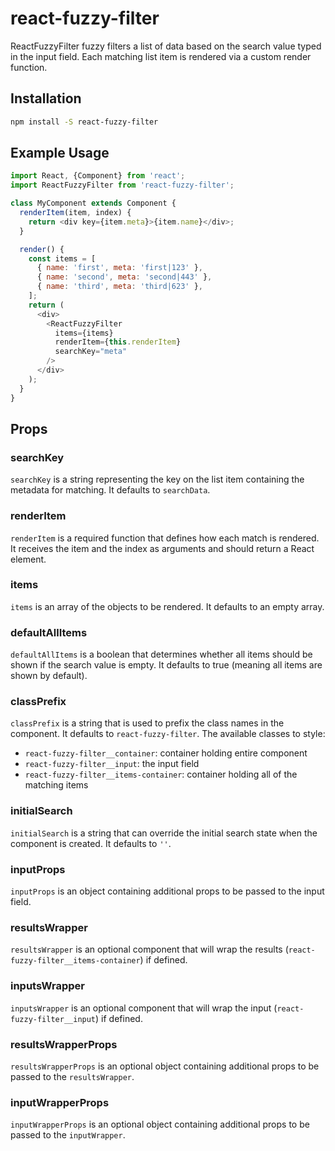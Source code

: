 # react-fuzzy-filter

ReactFuzzyFilter fuzzy filters a list of data based on the search value typed in the input field. Each matching list item is rendered via a custom render function.

## Installation

```sh
npm install -S react-fuzzy-filter
```

## Example Usage

```js
import React, {Component} from 'react';
import ReactFuzzyFilter from 'react-fuzzy-filter';

class MyComponent extends Component {
  renderItem(item, index) {
    return <div key={item.meta}>{item.name}</div>;
  }

  render() {
    const items = [
      { name: 'first', meta: 'first|123' },
      { name: 'second', meta: 'second|443' },
      { name: 'third', meta: 'third|623' },
    ];
    return (
      <div>
        <ReactFuzzyFilter
          items={items}
          renderItem={this.renderItem}
          searchKey="meta"
        />
      </div>
    );
  }
}
```

## Props

### searchKey

`searchKey` is a string representing the key on the list item containing the metadata for matching. It defaults to `searchData`.

### renderItem

`renderItem` is a required function that defines how each match is rendered. It receives the item and the index as arguments and should return a React element.

### items

`items` is an array of the objects to be rendered. It defaults to an empty array.

### defaultAllItems

`defaultAllItems` is a boolean that determines whether all items should be shown if the search value is empty. It defaults to true (meaning all items are shown by default).

### classPrefix

`classPrefix` is a string that is used to prefix the class names in the component. It defaults to `react-fuzzy-filter`. The available classes to style:

- `react-fuzzy-filter__container`: container holding entire component
- `react-fuzzy-filter__input`: the input field
- `react-fuzzy-filter__items-container`: container holding all of the matching items

### initialSearch

`initialSearch` is a string that can override the initial search state when the component is created. It defaults to `''`.

### inputProps

`inputProps` is an object containing additional props to be passed to the input field.

### resultsWrapper

`resultsWrapper` is an optional component that will wrap the results (`react-fuzzy-filter__items-container`) if defined.

### inputsWrapper

`inputsWrapper` is an optional component that will wrap the input (`react-fuzzy-filter__input`) if defined.

### resultsWrapperProps

`resultsWrapperProps` is an optional object containing additional props to be passed to the `resultsWrapper`.

### inputWrapperProps

`inputWrapperProps` is an optional object containing additional props to be passed to the `inputWrapper`.
